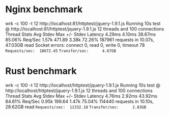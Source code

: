 # Nginx benchmark
wrk -c 100 -t 12  http://localhost:81/httptest/jquery-1.9.1.js
Running 10s test @ http://localhost:81/httptest/jquery-1.9.1.js
  12 threads and 100 connections
  Thread Stats   Avg      Stdev     Max   +/- Stdev
    Latency     4.29ms    4.10ms  38.67ms   85.06%
    Req/Sec     1.57k   471.89     3.38k    72.26%
  187961 requests in 10.07s, 47.03GB read
  Socket errors: connect 0, read 0, write 0, timeout 78
`Requests/sec:  18672.45`
`Transfer/sec:      4.67GB`

# Rust benchmark

wrk -c 100 -t 12  http://localhost/httptest/jquery-1.9.1.js
Running 10s test @ http://localhost/httptest/jquery-1.9.1.js
  12 threads and 100 connections
  Thread Stats   Avg      Stdev     Max   +/- Stdev
    Latency     4.76ms    2.92ms  43.92ms   84.61%
    Req/Sec     0.95k   199.64     1.47k    75.04%
  114440 requests in 10.10s, 28.62GB read
`Requests/sec:  11332.18`
`Transfer/sec:      2.83GB`
